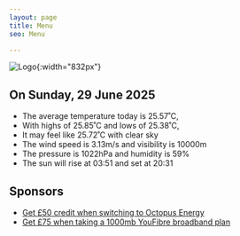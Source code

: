 ```yaml
---
layout: page
title: Menu
seo: Menu

---
```


![Logo](/images/logo.jpg){:width="832px"}

<!-- weather_marker starts -->
## On Sunday, 29 June 2025

- The average temperature today is 25.57˚C,
- With highs of 25.85˚C and lows of 25.38˚C,
- It may feel like 25.72˚C with clear sky
- The wind speed is 3.13m/s and visibility is 10000m
- The pressure is 1022hPa and humidity is 59%
- The sun will rise at 03:51 and set at 20:31

<!-- weather_marker ends -->

## Sponsors

- [Get £50 credit when switching to Octopus Energy](https://bit.ly/3oD1nnS)
- [Get £75 when taking a 1000mb YouFibre broadband plan](https://aklam.io/91zWhU?)
